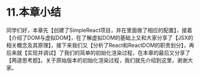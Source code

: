 # 11.本章小结
同学们好，本章先【创建了SimpleReact项目，并在里面做了相应的配置】，接着【介绍了DOM与虚拟DOM】，在了解虚拟DOM的基础上又和大家分享了【JSX的相关概念及其原理】，接下来我们又【分析了React和ReactDOM的职责划分】，再后来就【实现并调试】了我们的简单的初始化渲染过程，在本章的最后又分享了【两道思考题】。关于原始版本的初始化渲染过程，我们就先介绍到这里，谢谢大家。